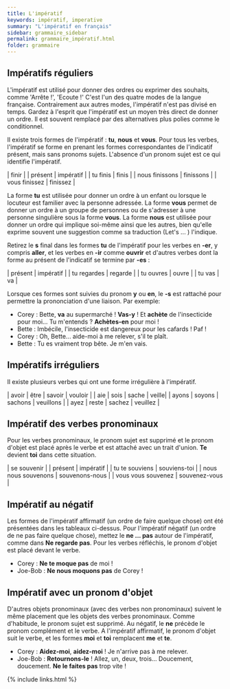 ```yaml
---
title: L'impératif
keywords: impératif, imperative
summary: "L'impératif en français"
sidebar: grammaire_sidebar
permalink: grammaire_impératif.html
folder: grammaire
---
```


## Impératifs réguliers
L'impératif est utilisé pour donner des ordres ou exprimer des souhaits, comme 'Arrête !', 'Ecoute !' C'est l'un des quatre modes de la langue française. Contrairement aux autres modes, l'impératif n'est pas divisé en temps. Gardez à l'esprit que l'impératif est un moyen très direct de donner un ordre. Il est souvent remplacé par des alternatives plus polies comme le conditionnel.

Il existe trois formes de l'impératif : **tu**, **nous** et **vous**. Pour tous les verbes, l'impératif se forme en prenant les formes correspondantes de l'indicatif présent, mais sans pronoms sujets. L'absence d'un pronom sujet est ce qui identifie l'impératif.

| finir |
| présent | impératif |
| tu finis | finis |
| nous finissons | finissons |
| vous finissez | finissez |

La forme **tu** est utilisée pour donner un ordre à un enfant ou lorsque le locuteur est familier avec la personne adressée. La forme **vous** permet de donner un ordre à un groupe de personnes ou de s'adresser à une personne singulière sous la forme **vous**. La forme **nous** est utilisée pour donner un ordre qui implique soi-même ainsi que les autres, bien qu'elle exprime souvent une suggestion comme sa traduction (Let's ... ) l'indique.

Retirez le **s** final dans les formes **tu** de l'impératif pour les verbes en **-er**, y compris **aller**, et les verbes en **-ir** comme **ouvrir** et d'autres verbes dont la forme au présent de l'indicatif se termine par **-es** :

| présent | impératif |
| tu regardes | regarde |
| tu ouvres | ouvre |
| tu vas | va |

Lorsque ces formes sont suivies du pronom **y** ou **en**, le **-s** est rattaché pour permettre la prononciation d'une liaison. Par exemple:

* Corey : Bette, **va** au supermarché ! **Vas-y** ! Et **achète** de l'insecticide pour moi... Tu m'entends ? **Achètes-en** pour moi !
* Bette : Imbécile, l'insecticide est dangereux pour les cafards ! Paf !
* Corey : Oh, Bette... aide-moi à me relever, s'il te plaît.
* Bette : Tu es vraiment trop bête. Je m'en vais.

## Impératifs irréguliers
Il existe plusieurs verbes qui ont une forme irrégulière à l'impératif.

| avoir | être | savoir | vouloir |
| aie | sois | sache | veille|
| ayons | soyons | sachons | veuillons |
| ayez | reste | sachez | veuillez |

## Impératif des verbes pronominaux
Pour les verbes pronominaux, le pronom sujet est supprimé et le pronom d'objet est placé après le verbe et est attaché avec un trait d'union. **Te** devient **toi** dans cette situation.

| se souvenir |
| présent | impératif |
| tu te souviens | souviens-toi |
| nous nous souvenons | souvenons-nous |
| vous vous souvenez | souvenez-vous |

## Impératif au négatif
Les formes de l'impératif affirmatif (un ordre de faire quelque chose) ont été présentées dans les tableaux ci-dessus. Pour l'impératif négatif (un ordre de ne pas faire quelque chose), mettez le **ne ... pas** autour de l'impératif, comme dans **Ne regarde pas**. Pour les verbes réfléchis, le pronom d'objet est placé devant le verbe.

* Corey : **Ne te moque pas** de moi !
* Joe-Bob : **Ne nous moquons pas** de Corey !

## Impératif avec un pronom d'objet
D'autres objets pronominaux (avec des verbes non pronominaux) suivent le même placement que les objets des verbes pronominaux. Comme d'habitude, le pronom sujet est supprimé. Au négatif, le **ne** précède le pronom complément et le verbe. A l'impératif affirmatif, le pronom d'objet suit le verbe, et les formes **moi** et **toi** remplacent **me** et **te**.

* Corey : **Aidez-moi**, **aidez-moi** ! Je n'arrive pas à me relever.
* Joe-Bob : **Retournons-le** ! Allez, un, deux, trois... Doucement, doucement. **Ne le faites pas** trop vite !

{% include links.html %}
